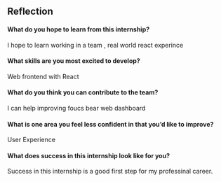 ## Reflection

#### What do you hope to learn from this internship?
I hope to learn working in a team , real world react experince

#### What skills are you most excited to develop?
Web frontend with React

#### What do you think you can contribute to the team?
I can help improving foucs bear web dashboard

#### What is one area you feel less confident in that you’d like to improve?
User Experience

#### What does success in this internship look like for you?
Success in this internship is a good first step for my professinal career.
